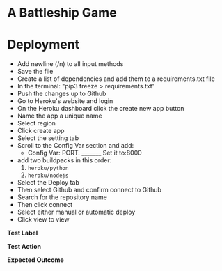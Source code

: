 # A Battleship Game



# Deployment

- Add newline (/n) to all input methods
- Save the file
- Create a list of dependencies and add them to a requirements.txt file 
- In the terminal: "pip3 freeze > requirements.txt"
- Push the changes up to Github
- Go to Heroku's website and login
- On the Heroku dashboard click the create new app button
- Name the app a unique name 
- Select region
- Click create app
- Select the setting tab
-  Scroll to the Config Var section and add:
   - Config Var: PORT. _______ Set it to:8000
- add two buildpacks in this order:
  1. `heroku/python`
  1.  `heroku/nodejs`
- Select the Deploy tab
- Then select Github and confirm connect to Github
- Search for the repository name
- Then click connect
- Select either manual or automatic deploy
- Click view to view  

**Test Label**  

**Test Action** 

**Expected Outcome**